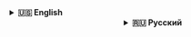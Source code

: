 

<details id="english">
<summary><b>🇺🇸 English</b></summary>

<h1  align="center">Hi there, I'm fullstack junior developer looking for work
<img src="https://github.com/blackcater/blackcater/raw/main/images/Hi.gif" height="32"/></h1>
<h3  align="center">Computer science student from Russia 🇷🇺</h3>

</details>



<details align="center" id="русский"> <summary><b>🇷🇺 Русский</b></summary>

<h1 align="center">Привет, я молодой фуллстак разработчик
<img src="https://github.com/blackcater/blackcater/raw/main/images/Hi.gif" height="32"/></h1>
<h3 align="center">Прохожу обучение в московском вузе, ищу работу</h3>

</details>




      

